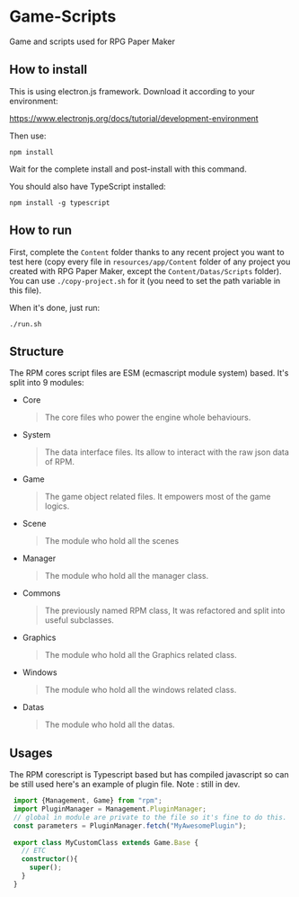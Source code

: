 # Game-Scripts

Game and scripts used for RPG Paper Maker

## How to install

This is using electron.js framework. Download it according to your environment:

https://www.electronjs.org/docs/tutorial/development-environment

Then use:

	npm install

Wait for the complete install and post-install with this command.

You should also have TypeScript installed:

    npm install -g typescript

## How to run

First, complete the `Content` folder thanks to any recent project you want to test here (copy every file in `resources/app/Content` folder of any project you created with RPG Paper Maker, except the `Content/Datas/Scripts` folder). You can use `./copy-project.sh` for it (you need to set the path variable in this file).

When it's done, just run:

	./run.sh

## Structure
The RPM cores script files are ESM (ecmascript module system) based. 
It's split into 9 modules:
  * Core 
     > The core files who power the engine whole behaviours. 
  * System 
    > The data interface files. Its allow to interact with the raw json data of RPM.
  * Game 
    > The game object related files. It empowers most of the game logics.
  * Scene
    > The module who hold all the scenes
  * Manager
    > The module who hold all the manager class.
  * Commons
    > The previously named RPM class, It was refactored and split into useful subclasses.
  * Graphics
    > The module who hold all the Graphics related class.
  * Windows
    > The module who hold all the windows related class.
  * Datas
    > The module who hold all the datas.
 
 ## Usages
  The RPM corescript is Typescript based but has compiled javascript so can be still used
  here's an example of plugin file. 
   Note : still in dev.
  ```ts
   import {Management, Game} from "rpm";
   import PluginManager = Management.PluginManager; 
   // global in module are private to the file so it's fine to do this.
   const parameters = PluginManager.fetch("MyAwesomePlugin");
   
   export class MyCustomClass extends Game.Base {
     // ETC
     constructor(){ 
       super();
     }
   }
   ```	